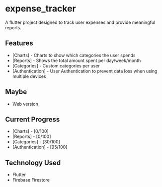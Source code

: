 # expense_tracker

A flutter project designed to track user expenses and provide meaningful reports.

## Features
 - [Charts] - Charts to show which categories the user spends
 - [Reports] - Shows the total amount spent per day/week/month
 - [Categories] - Custom categories per user
 - [Authentication] - User Authentication to prevent data loss when using multiple devices

## Maybe
 - Web version

## Current Progress
 - [Charts] - [0/100]
 - [Reports] - [0/100]
 - [Categories] - [30/100]
 - [Authentication] - [95/100]

## Technology Used
- Flutter
- Firebase Firestore




